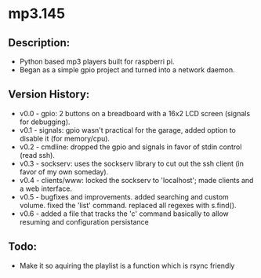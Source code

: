 mp3.145
=======

Description:
------------
 + Python based mp3 players built for raspberri pi. 
 + Began as a simple gpio project and turned into a network daemon.

Version History:
----------------
 + v0.0 - gpio: 2 buttons on a breadboard with a 16x2 LCD screen (signals for 
          debugging).
 + v0.1 - signals: gpio wasn't practical for the garage, added option to 
	  disable it (for memory/cpu).
 + v0.2 - cmdline: dropped the gpio and signals in favor of stdin control 
	  (read ssh).
 + v0.3 - sockserv: uses the sockserv library to cut out the ssh client (in 
	  favor of my own someday).
 + v0.4 - clients/www: locked the sockserv to 'localhost'; made clients and a 
	  web interface.
 + v0.5 - bugfixes and improvements. added searching and custom volume. fixed 
	  the 'list' command. replaced all regexes with s.find().
 + v0.6 - added a file that tracks the 'c' command basically to allow resuming
	  and configuration persistance


Todo:
-----
 + Make it so aquiring the playlist is a function which is rsync friendly
